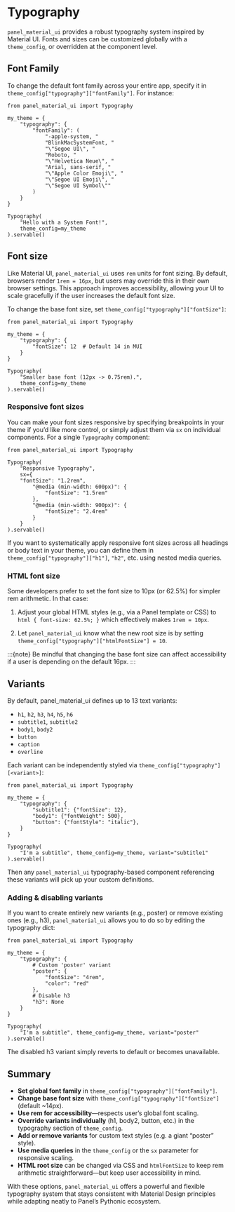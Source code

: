 # Typography

`panel_material_ui` provides a robust typography system inspired by Material UI. Fonts and sizes can be customized globally with a `theme_config`, or overridden at the component level.

## Font Family

To change the default font family across your entire app, specify it in `theme_config["typography"]["fontFamily"]`. For instance:

```{pyodide}
from panel_material_ui import Typography

my_theme = {
    "typography": {
        "fontFamily": (
            "-apple-system, "
            "BlinkMacSystemFont, "
            "\"Segoe UI\", "
            "Roboto, "
            "\"Helvetica Neue\", "
            "Arial, sans-serif, "
            "\"Apple Color Emoji\", "
            "\"Segoe UI Emoji\", "
            "\"Segoe UI Symbol\""
        )
    }
}

Typography(
    "Hello with a System Font!",
    theme_config=my_theme
).servable()
```

## Font size

Like Material UI, `panel_material_ui` uses `rem` units for font sizing. By default, browsers render `1rem = 16px`, but users may override this in their own browser settings. This approach improves accessibility, allowing your UI to scale gracefully if the user increases the default font size.

To change the base font size, set `theme_config["typography"]["fontSize"]`:

```{pyodide}
from panel_material_ui import Typography

my_theme = {
    "typography": {
        "fontSize": 12  # Default 14 in MUI
    }
}

Typography(
    "Smaller base font (12px -> 0.75rem).",
    theme_config=my_theme
).servable()
```

### Responsive font sizes

You can make your font sizes responsive by specifying breakpoints in your theme if you’d like more control, or simply adjust them via `sx` on individual components. For a single `Typography` component:

```{pyodide}
from panel_material_ui import Typography

Typography(
    "Responsive Typography",
    sx={
	"fontSize": "1.2rem",
        "@media (min-width: 600px)": {
            "fontSize": "1.5rem"
        },
        "@media (min-width: 900px)": {
            "fontSize": "2.4rem"
        }
    }
).servable()
```

If you want to systematically apply responsive font sizes across all headings or body text in your theme, you can define them in `theme_config["typography"]["h1"]`, `"h2"`, etc. using nested media queries.

### HTML font size

Some developers prefer to set the <html> font size to 10px (or 62.5%) for simpler rem arithmetic. In that case:

1. Adjust your global HTML styles (e.g., via a Panel template or CSS) to `html { font-size: 62.5%; }` which effectively makes `1rem = 10px`.

2. Let `panel_material_ui` know what the new root size is by setting `theme_config["typography"]["htmlFontSize"] = 10`.

:::{note}
Be mindful that changing the base font size can affect accessibility if a user is depending on the default 16px.
:::

## Variants

By default, panel_material_ui defines up to 13 text variants:

- `h1`, `h2`, `h3`, `h4`, `h5`, `h6`
- `subtitle1`, `subtitle2`
- `body1`, `body2`
- `button`
- `caption`
- `overline`

Each variant can be independently styled via `theme_config["typography"][<variant>]`:

```{pyodide}
from panel_material_ui import Typography

my_theme = {
    "typography": {
        "subtitle1": {"fontSize": 12},
        "body1": {"fontWeight": 500},
        "button": {"fontStyle": "italic"},
    }
}

Typography(
    "I'm a subtitle", theme_config=my_theme, variant="subtitle1"
).servable()
```

Then any `panel_material_ui` typography-based component referencing these variants will pick up your custom definitions.

### Adding & disabling variants

If you want to create entirely new variants (e.g., poster) or remove existing ones (e.g., h3), `panel_material_ui` allows you to do so by editing the typography dict:

```{pyodide}
from panel_material_ui import Typography

my_theme = {
    "typography": {
        # Custom 'poster' variant
        "poster": {
            "fontSize": "4rem",
            "color": "red"
        },
        # Disable h3
        "h3": None
    }
}

Typography(
    "I'm a subtitle", theme_config=my_theme, variant="poster"
).servable()
```

The disabled h3 variant simply reverts to default or becomes unavailable.

## Summary

- **Set global font family** in `theme_config["typography"]["fontFamily"]`.
- **Change base font size** with `theme_config["typography"]["fontSize"]` (default ~14px).
- **Use rem for accessibility**—respects user’s global font scaling.
- **Override variants individually** (h1, body2, button, etc.) in the typography section of `theme_config`.
- **Add or remove variants** for custom text styles (e.g. a giant “poster” style).
- **Use media queries** in the `theme_config` or the `sx` parameter for responsive scaling.
- **HTML root size** can be changed via CSS and `htmlFontSize` to keep rem arithmetic straightforward—but keep user accessibility in mind.

With these options, `panel_material_ui` offers a powerful and flexible typography system that stays consistent with Material Design principles while adapting neatly to Panel’s Pythonic ecosystem.
